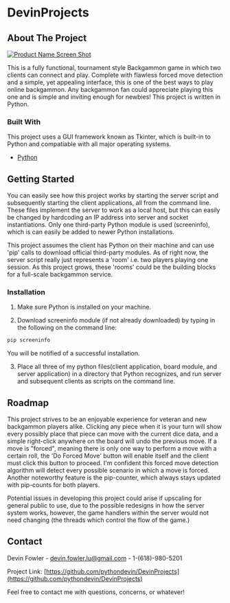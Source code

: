 # DevinProjects
<!-- ABOUT THE PROJECT -->
## About The Project

[![Product Name Screen Shot][product-screenshot]](https://example.com)

This is a fully functional, tournament style Backgammon game in which two clients can connect and play.
Complete with flawless forced move detection and a simple, yet appealing interface, this is one of the best ways to play online backgammon.
Any backgammon fan could appreciate playing this one and is simple and inviting enough for newbies!
This project is written in Python.

### Built With
This project uses a GUI framework known as Tkinter, which is built-in to Python and compatiable with all major operating systems.
* [Python](https://python.org)


<!-- GETTING STARTED -->
## Getting Started

You can easily see how this project works by starting the server script and subsequently starting the client applications, all from the command line.
These files implement the server to work as a local host, but this can easily be changed by hardcoding an IP address into server and socket instantiations.
Only one third-party Python module is used (screeninfo), which is can easily be added to newer Python installations.

This project assumes the client has Python on their machine and can use 'pip' calls to download official third-party modules.
As of right now, the server script really just represents a 'room' i.e. two players playing one session.  As this project grows, these 'rooms' could be the building blocks for a full-scale backgammon service.

### Installation

1. Make sure Python is installed on your machine.
   
2. Download screeninfo module (if not already downloaded) by typing in the following on the command line:
```sh
pip screeninfo
```
You will be notified of a successful installation.

3. Place all three of my python files(client application, board module, and server application) in a directory that Python recognizes, and run server and subsequent clients as scripts on the command line.



<!-- ROADMAP -->
## Roadmap

This project strives to be an enjoyable experience for veteran and new backgammon players alike.  Clicking any piece when it is your turn will
show every possibly place that piece can move with the current dice data, and a simple right-click anywhere on the board will undo the previous move.
If a move is "forced", meaning there is only one way to perform a move with a certain roll, the 'Do Forced Move' button will enable itself and the client
must click this button to proceed.  I'm confident this forced move detection algorithm will detect every possible scenario in which a move is forced.
Another noteworthy feature is the pip-counter, which always stays updated with pip-counts for both players.

Potential issues in developing this project could arise if upscaling for general public to use, due to the possible redesigns in how the server system works,
however, the game handlers within the server would not need changing (the threads which control the flow of the game.) 


<!-- CONTACT -->
## Contact

Devin Fowler - devin.fowler.lu@gmail.com - 1-(618)-980-5201

Project Link: [https://github.com/pythondevin/DevinProjects](https://github.com/pythondevin/DevinProjects)

Feel free to contact me with questions, concerns, or whatever!


<!-- MARKDOWN LINKS & IMAGES -->
<!-- https://www.markdownguide.org/basic-syntax/#reference-style-links -->
[build-shield]: https://img.shields.io/badge/build-passing-brightgreen.svg?style=flat-square
[build-url]: #
[contributors-shield]: https://img.shields.io/github/contributors/othneildrew/Best-README-Template.svg?style=flat-square
[contributors-url]: https://github.com/othneildrew/Best-README-Template/graphs/contributors
[license-shield]: https://img.shields.io/badge/license-MIT-blue.svg?style=flat-square
[license-url]: https://github.com/othneildrew/Best-README-Template/blob/master/LICENSE.txt
[linkedin-shield]: https://img.shields.io/badge/-LinkedIn-black.svg?style=flat-square&logo=linkedin&colorB=555
[linkedin-url]: https://linkedin.com/in/othneildrew
[product-screenshot]: images/screenshot.png
